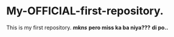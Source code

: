 # My-OFFICIAL-first-repository.
This is my first repository. 
**_mkns_**
**pero miss ka ba niya???**
**di po..**
